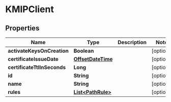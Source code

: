 

# KMIPClient

## Properties

Name | Type | Description | Notes
------------ | ------------- | ------------- | -------------
**activateKeysOnCreation** | **Boolean** |  |  [optional]
**certificateIssueDate** | [**OffsetDateTime**](OffsetDateTime.md) |  |  [optional]
**certificateTtlInSeconds** | **Long** |  |  [optional]
**id** | **String** |  |  [optional]
**name** | **String** |  |  [optional]
**rules** | [**List&lt;PathRule&gt;**](PathRule.md) |  |  [optional]



